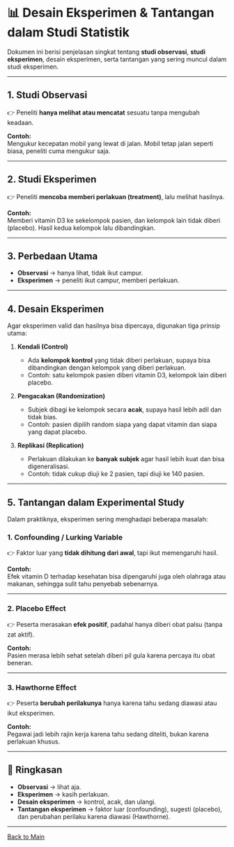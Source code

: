 # 📊 Desain Eksperimen & Tantangan dalam Studi Statistik

Dokumen ini berisi penjelasan singkat tentang **studi observasi**, **studi eksperimen**, desain eksperimen, serta tantangan yang sering muncul dalam studi eksperimen.

---

## 1. Studi Observasi

👉 Peneliti **hanya melihat atau mencatat** sesuatu tanpa mengubah keadaan.

**Contoh:**  
Mengukur kecepatan mobil yang lewat di jalan. Mobil tetap jalan seperti biasa, peneliti cuma mengukur saja.

---

## 2. Studi Eksperimen

👉 Peneliti **mencoba memberi perlakuan (treatment)**, lalu melihat hasilnya.

**Contoh:**  
Memberi vitamin D3 ke sekelompok pasien, dan kelompok lain tidak diberi (placebo). Hasil kedua kelompok lalu dibandingkan.

---

## 3. Perbedaan Utama

- **Observasi** → hanya lihat, tidak ikut campur.  
- **Eksperimen** → peneliti ikut campur, memberi perlakuan.  

---

## 4. Desain Eksperimen  
Agar eksperimen valid dan hasilnya bisa dipercaya, digunakan tiga prinsip utama:

1. **Kendali (Control)**  
   - Ada **kelompok kontrol** yang tidak diberi perlakuan, supaya bisa dibandingkan dengan kelompok yang diberi perlakuan.  
   - Contoh: satu kelompok pasien diberi vitamin D3, kelompok lain diberi placebo.  

2. **Pengacakan (Randomization)**  
   - Subjek dibagi ke kelompok secara **acak**, supaya hasil lebih adil dan tidak bias.  
   - Contoh: pasien dipilih random siapa yang dapat vitamin dan siapa yang dapat placebo.  

3. **Replikasi (Replication)**  
   - Perlakuan dilakukan ke **banyak subjek** agar hasil lebih kuat dan bisa digeneralisasi.  
   - Contoh: tidak cukup diuji ke 2 pasien, tapi diuji ke 140 pasien.  

---

## 5. Tantangan dalam Experimental Study

Dalam praktiknya, eksperimen sering menghadapi beberapa masalah:

### 1. Confounding / Lurking Variable
👉 Faktor luar yang **tidak dihitung dari awal**, tapi ikut memengaruhi hasil.  

**Contoh:**  
Efek vitamin D terhadap kesehatan bisa dipengaruhi juga oleh olahraga atau makanan, sehingga sulit tahu penyebab sebenarnya.

---

### 2. Placebo Effect
👉 Peserta merasakan **efek positif**, padahal hanya diberi obat palsu (tanpa zat aktif).  

**Contoh:**  
Pasien merasa lebih sehat setelah diberi pil gula karena percaya itu obat beneran.  

---

### 3. Hawthorne Effect
👉 Peserta **berubah perilakunya** hanya karena tahu sedang diawasi atau ikut eksperimen.  

**Contoh:**  
Pegawai jadi lebih rajin kerja karena tahu sedang diteliti, bukan karena perlakuan khusus.  

---

## 🔑 Ringkasan

- **Observasi** → lihat aja.  
- **Eksperimen** → kasih perlakuan.  
- **Desain eksperimen** → kontrol, acak, dan ulangi.  
- **Tantangan eksperimen** → faktor luar (confounding), sugesti (placebo), dan perubahan perilaku karena diawasi (Hawthorne).  

---

[Back to Main](/Statistika-Deskriptif/Desain_Eksperimen/README.md)